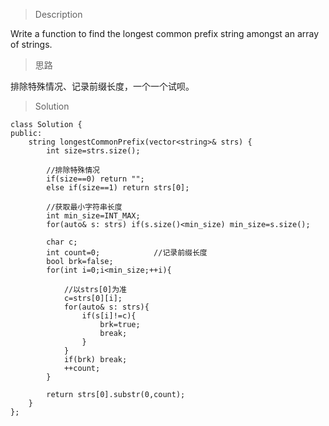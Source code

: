 > Description

Write a function to find the longest common prefix string amongst an array of strings.

> 思路

排除特殊情况、记录前缀长度，一个一个试呗。

> Solution

```
class Solution {
public:
    string longestCommonPrefix(vector<string>& strs) {
        int size=strs.size();

        //排除特殊情况
        if(size==0) return "";
        else if(size==1) return strs[0];
        
        //获取最小字符串长度
        int min_size=INT_MAX;
        for(auto& s: strs) if(s.size()<min_size) min_size=s.size();
        
        char c;
        int count=0;            //记录前缀长度
        bool brk=false;
        for(int i=0;i<min_size;++i){

            //以strs[0]为准
            c=strs[0][i];
            for(auto& s: strs){
                if(s[i]!=c){
                    brk=true;
                    break;
                }
            }
            if(brk) break;
            ++count;
        }
        
        return strs[0].substr(0,count);
    }
};
```
